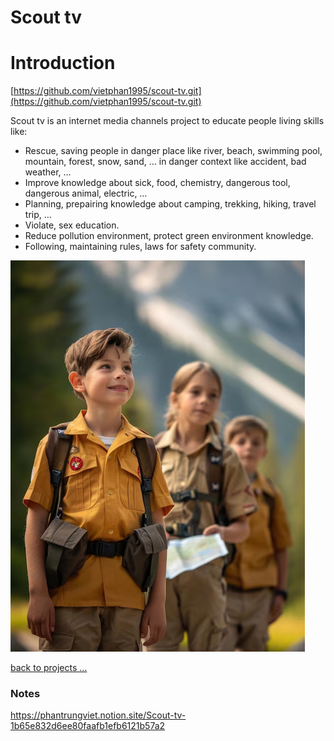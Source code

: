 # Scout tv

# Introduction

[https://github.com/vietphan1995/scout-tv.git](https://github.com/vietphan1995/scout-tv.git)

Scout tv is an internet media channels project to educate people living skills like:

- Rescue, saving people in danger place like river, beach, swimming pool, mountain, forest, snow, sand, … in danger context like accident, bad weather, …
- Improve knowledge about sick, food, chemistry, dangerous tool, dangerous animal, electric, …
- Planning, prepairing knowledge about camping, trekking, hiking, travel trip, …
- Violate, sex education.
- Reduce pollution environment, protect green environment knowledge.
- Following, maintaining rules, laws for safety community.

![image.png](image.png)

[back to projects …](https://github.com/vietphan1995/projects)

### Notes
https://phantrungviet.notion.site/Scout-tv-1b65e832d6ee80faafb1efb6121b57a2